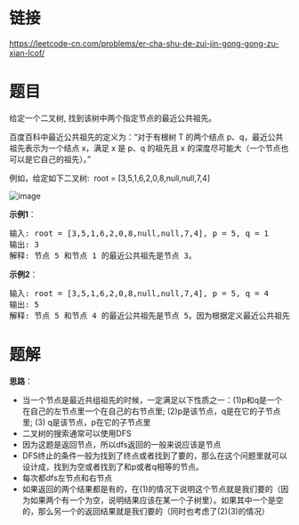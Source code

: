 # 链接
https://leetcode-cn.com/problems/er-cha-shu-de-zui-jin-gong-gong-zu-xian-lcof/

# 题目
给定一个二叉树, 找到该树中两个指定节点的最近公共祖先。

百度百科中最近公共祖先的定义为：“对于有根树 T 的两个结点 p、q，最近公共祖先表示为一个结点 x，满足 x 是 p、q 的祖先且 x 的深度尽可能大（一个节点也可以是它自己的祖先）。”

例如，给定如下二叉树:  root = [3,5,1,6,2,0,8,null,null,7,4]

![image](https://user-images.githubusercontent.com/30548164/112714928-fcf44080-8f30-11eb-8fad-f31d346bcaa7.png)

**示例1**：
<pre>
输入: root = [3,5,1,6,2,0,8,null,null,7,4], p = 5, q = 1
输出: 3
解释: 节点 5 和节点 1 的最近公共祖先是节点 3。
</pre>


**示例2**：
<pre>
输入: root = [3,5,1,6,2,0,8,null,null,7,4], p = 5, q = 4
输出: 5
解释: 节点 5 和节点 4 的最近公共祖先是节点 5。因为根据定义最近公共祖先节点可以为节点本身。
</pre>

# 题解
**思路**：
- 当一个节点是最近共组祖先的时候，一定满足以下性质之一：(1)p和q是一个在自己的左节点里一个在自己的右节点里; (2)p是该节点，q是在它的子节点里; (3) q是该节点，p在它的子节点里
- 二叉树的搜索通常可以使用DFS
- 因为这题是返回节点，所以dfs返回的一般来说应该是节点
- DFS终止的条件一般为找到了终点或者找到了要的，那么在这个问题里就可以设计成，找到为空或者找到了和p或者q相等的节点。
- 每次都dfs左节点和右节点
- 如果返回的两个结果都是有的，在(1)的情况下说明这个节点就是我们要的（因为如果两个有一个为空，说明结果应该在某一个子树里）。如果其中一个是空的，那么另一个的返回结果就是我们要的（同时也考虑了(2)(3)的情况）

